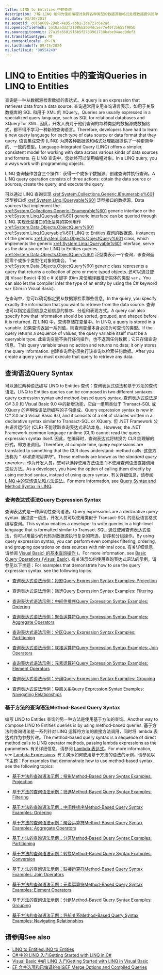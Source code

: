 ```yaml
---
title: LINQ to Entities 中的查询
description: 了解 LINQ 如何为使用编程对象跨各种类型的数据源和格式处理数据提供简单、一致的模型。
ms.date: 03/30/2017
ms.assetid: c015a609-29eb-4e95-abb1-2ca721c6e2ad
ms.openlocfilehash: 5a10aadd3f21086b2b04dc5e77e40f35655f905b
ms.sourcegitcommit: 27a15a55019f6b5f2733961738babe94aec0def3
ms.translationtype: MT
ms.contentlocale: zh-CN
ms.lasthandoff: 09/15/2020
ms.locfileid: "90554249"
---
```

# <a name="queries-in-linq-to-entities"></a><span data-ttu-id="c4573-103">LINQ to Entities 中的查询</span><span class="sxs-lookup"><span data-stu-id="c4573-103">Queries in LINQ to Entities</span></span>
<span data-ttu-id="c4573-104">查询是一种从数据源检索数据的表达式。</span><span class="sxs-lookup"><span data-stu-id="c4573-104">A query is an expression that retrieves data from a data source.</span></span> <span data-ttu-id="c4573-105">查询通常用专用查询语言表示，如用于关系数据库的 SQL 和用于 XML 的 XQuery。</span><span class="sxs-lookup"><span data-stu-id="c4573-105">Queries are usually expressed in a specialized query language, such as SQL for relational databases and XQuery for XML.</span></span> <span data-ttu-id="c4573-106">因此，开发人员对于他们查询的每种类型的数据源或数据格式，都不得不学习一种新的查询语言。</span><span class="sxs-lookup"><span data-stu-id="c4573-106">Therefore, developers have had to learn a new query language for each type of data source or data format that they query.</span></span> <span data-ttu-id="c4573-107">语言集成查询 (LINQ) 为跨各种数据源和格式处理数据提供了一种更简单的、一致的模型。</span><span class="sxs-lookup"><span data-stu-id="c4573-107">Language-Integrated Query (LINQ) offers a simpler, consistent model for working with data across various kinds of data sources and formats.</span></span> <span data-ttu-id="c4573-108">在 LINQ 查询中，您始终可以使用编程对象。</span><span class="sxs-lookup"><span data-stu-id="c4573-108">In a LINQ query, you always work with programming objects.</span></span>  
  
 <span data-ttu-id="c4573-109">LINQ 查询操作包含三个操作：获得一个或多个数据源、创建查询并执行查询。</span><span class="sxs-lookup"><span data-stu-id="c4573-109">A LINQ query operation consists of three actions: obtain the data source or sources, create the query, and execute the query.</span></span>  
  
 <span data-ttu-id="c4573-110">可以通过 LINQ 查询实现 <xref:System.Collections.Generic.IEnumerable%601> 泛型接口或 <xref:System.Linq.IQueryable%601> 泛型接口的数据源。</span><span class="sxs-lookup"><span data-stu-id="c4573-110">Data sources that implement the <xref:System.Collections.Generic.IEnumerable%601> generic interface or the <xref:System.Linq.IQueryable%601> generic interface can be queried through LINQ.</span></span> <span data-ttu-id="c4573-111">实现泛型接口的泛型类的实例用作 <xref:System.Data.Objects.ObjectQuery%601> <xref:System.Linq.IQueryable%601> LINQ to Entities 查询的数据源。</span><span class="sxs-lookup"><span data-stu-id="c4573-111">Instances of the generic <xref:System.Data.Objects.ObjectQuery%601> class, which implements the generic <xref:System.Linq.IQueryable%601> interface, serve as the data source for LINQ to Entities queries.</span></span> <span data-ttu-id="c4573-112"><xref:System.Data.Objects.ObjectQuery%601> 泛型类表示一个查询，该查询返回零个或多个类型化对象的集合。</span><span class="sxs-lookup"><span data-stu-id="c4573-112">The <xref:System.Data.Objects.ObjectQuery%601> generic class represents a query that returns a collection of zero or more typed objects.</span></span> <span data-ttu-id="c4573-113">还可以通过使用 Visual Basic) 中的 c # 关键字 (Dim 来使编译器推断实体的类型 `var` 。</span><span class="sxs-lookup"><span data-stu-id="c4573-113">You can also let the compiler infer the type of an entity by using the C# keyword `var` (Dim in Visual Basic).</span></span>  
  
 <span data-ttu-id="c4573-114">在查询中，您可以确切指定要从数据源检索哪些信息。</span><span class="sxs-lookup"><span data-stu-id="c4573-114">In the query, you specify exactly the information that you want to retrieve from the data source.</span></span> <span data-ttu-id="c4573-115">查询也可以指定返回信息之前信息的排序、分组和表现方式。</span><span class="sxs-lookup"><span data-stu-id="c4573-115">A query can also specify how that information should be sorted, grouped, and shaped before it is returned.</span></span> <span data-ttu-id="c4573-116">在 LINQ 中，查询存储在变量中。</span><span class="sxs-lookup"><span data-stu-id="c4573-116">In LINQ, a query is stored in a variable.</span></span> <span data-ttu-id="c4573-117">如果查询返回一系列值，则查询变量本身必须为可查询的类型。</span><span class="sxs-lookup"><span data-stu-id="c4573-117">If the query returns a sequence of values, the query variable itself must be a queryable type.</span></span> <span data-ttu-id="c4573-118">此查询变量不执行任何操作，也不返回任何数据；它只存储查询信息。</span><span class="sxs-lookup"><span data-stu-id="c4573-118">This query variable takes no action and returns no data; it only stores the query information.</span></span> <span data-ttu-id="c4573-119">创建查询后必须执行该查询以检索任何数据。</span><span class="sxs-lookup"><span data-stu-id="c4573-119">After you create a query you must execute that query to retrieve any data.</span></span>  
  
## <a name="query-syntax"></a><span data-ttu-id="c4573-120">查询语法</span><span class="sxs-lookup"><span data-stu-id="c4573-120">Query Syntax</span></span>  
 <span data-ttu-id="c4573-121">可以通过两种语法编写 LINQ to Entities 查询：查询表达式语法和基于方法的查询语法。</span><span class="sxs-lookup"><span data-stu-id="c4573-121">LINQ to Entities queries can be composed in two different syntaxes: query expression syntax and method-based query syntax.</span></span> <span data-ttu-id="c4573-122">查询表达式语法是 C# 3.0 和 Visual Basic 9.0 中的新增功能，它由一组用类似于 Transact-SQL 或 XQuery 的声明性语法所编写的子句组成。</span><span class="sxs-lookup"><span data-stu-id="c4573-122">Query expression syntax is new in C# 3.0 and Visual Basic 9.0, and it consists of a set of clauses written in a declarative syntax similar to Transact-SQL or XQuery.</span></span> <span data-ttu-id="c4573-123">但 .NET Framework 公共语言运行时 (CLR) 不能读取查询表达式语法本身。</span><span class="sxs-lookup"><span data-stu-id="c4573-123">However, the .NET Framework common language runtime (CLR) cannot read the query expression syntax itself.</span></span> <span data-ttu-id="c4573-124">因此，在编译时，查询表达式将转换为 CLR 能理解的形式，即方法调用。</span><span class="sxs-lookup"><span data-stu-id="c4573-124">Therefore, at compile time, query expressions are translated to something that the CLR does understand: method calls.</span></span> <span data-ttu-id="c4573-125">这些方法称为 " *标准查询运算符*"。</span><span class="sxs-lookup"><span data-stu-id="c4573-125">These methods are known as the *standard query operators*.</span></span> <span data-ttu-id="c4573-126">作为开发人员，您可以选择使用方法语法而不使用查询语法直接调用这些方法。</span><span class="sxs-lookup"><span data-stu-id="c4573-126">As a developer, you have the option of calling them directly by using method syntax, instead of using query syntax.</span></span> <span data-ttu-id="c4573-127">有关详细信息，请参阅 [LINQ 中的查询语法和方法语法](../../../../../csharp/programming-guide/concepts/linq/query-syntax-and-method-syntax-in-linq.md)。</span><span class="sxs-lookup"><span data-stu-id="c4573-127">For more information, see [Query Syntax and Method Syntax in LINQ](../../../../../csharp/programming-guide/concepts/linq/query-syntax-and-method-syntax-in-linq.md).</span></span>  
  
### <a name="query-expression-syntax"></a><span data-ttu-id="c4573-128">查询表达式语法</span><span class="sxs-lookup"><span data-stu-id="c4573-128">Query Expression Syntax</span></span>  
 <span data-ttu-id="c4573-129">查询表达式是一种声明性查询语法。</span><span class="sxs-lookup"><span data-stu-id="c4573-129">Query expressions are a declarative query syntax.</span></span> <span data-ttu-id="c4573-130">通过这一语法，开发人员可以使用类似于 Transact-SQL 的高级语言格式编写查询。</span><span class="sxs-lookup"><span data-stu-id="c4573-130">This syntax enables a developer to write queries in a high-level language that is formatted similar to Transact-SQL.</span></span> <span data-ttu-id="c4573-131">通过使用查询表达式语法，你可以用最少的代码对数据源执行复杂的筛选、排序和分组操作。</span><span class="sxs-lookup"><span data-stu-id="c4573-131">By using query expression syntax, you can perform even complex filtering, ordering, and grouping operations on data sources with minimal code.</span></span> <span data-ttu-id="c4573-132">有关详细信息，请参阅 [Visual Basic) 的基本查询操作 (](../../../../../visual-basic/programming-guide/concepts/linq/basic-query-operations.md)。</span><span class="sxs-lookup"><span data-stu-id="c4573-132">For more information, see [Basic Query Operations (Visual Basic)](../../../../../visual-basic/programming-guide/concepts/linq/basic-query-operations.md).</span></span> <span data-ttu-id="c4573-133">有关演示如何使用查询表达式语法的示例，请参见以下主题：</span><span class="sxs-lookup"><span data-stu-id="c4573-133">For examples that demonstrate how to use the query expression syntax, see the following topics:</span></span>  
  
- [<span data-ttu-id="c4573-134">查询表达式语法示例：投影</span><span class="sxs-lookup"><span data-stu-id="c4573-134">Query Expression Syntax Examples: Projection</span></span>](query-expression-syntax-examples-projection.md)  
  
- [<span data-ttu-id="c4573-135">查询表达式语法示例：筛选</span><span class="sxs-lookup"><span data-stu-id="c4573-135">Query Expression Syntax Examples: Filtering</span></span>](query-expression-syntax-examples-filtering.md)  
  
- [<span data-ttu-id="c4573-136">查询表达式语法示例：中间件排序</span><span class="sxs-lookup"><span data-stu-id="c4573-136">Query Expression Syntax Examples: Ordering</span></span>](query-expression-syntax-examples-ordering.md)  
  
- [<span data-ttu-id="c4573-137">查询表达式语法示例：聚合运算符</span><span class="sxs-lookup"><span data-stu-id="c4573-137">Query Expression Syntax Examples: Aggregate Operators</span></span>](query-expression-syntax-examples-aggregate-operators.md)  
  
- [<span data-ttu-id="c4573-138">查询表达式语法示例：分区</span><span class="sxs-lookup"><span data-stu-id="c4573-138">Query Expression Syntax Examples: Partitioning</span></span>](query-expression-syntax-examples-partitioning.md)  
  
- [<span data-ttu-id="c4573-139">查询表达式语法示例：联接运算符</span><span class="sxs-lookup"><span data-stu-id="c4573-139">Query Expression Syntax Examples: Join Operators</span></span>](query-expression-syntax-examples-join-operators.md)  
  
- [<span data-ttu-id="c4573-140">查询表达式语法示例：元素运算符</span><span class="sxs-lookup"><span data-stu-id="c4573-140">Query Expression Syntax Examples: Element Operators</span></span>](query-expression-syntax-examples-element-operators.md)  
  
- [<span data-ttu-id="c4573-141">查询表达式语法示例：分组</span><span class="sxs-lookup"><span data-stu-id="c4573-141">Query Expression Syntax Examples: Grouping</span></span>](query-expression-syntax-examples-grouping.md)  
  
- [<span data-ttu-id="c4573-142">查询表达式语法示例：导航关系</span><span class="sxs-lookup"><span data-stu-id="c4573-142">Query Expression Syntax Examples: Navigating Relationships</span></span>](query-expression-syntax-examples-navigating-relationships.md)  
  
### <a name="method-based-query-syntax"></a><span data-ttu-id="c4573-143">基于方法的查询语法</span><span class="sxs-lookup"><span data-stu-id="c4573-143">Method-Based Query Syntax</span></span>  
 <span data-ttu-id="c4573-144">编写 LINQ to Entities 查询的另一种方法是使用基于方法的查询。</span><span class="sxs-lookup"><span data-stu-id="c4573-144">Another way to compose LINQ to Entities queries is by using method-based queries.</span></span> <span data-ttu-id="c4573-145">基于方法的查询语法是一系列针对 LINQ 运算符方法的直接方法调用，同时将 lambda 表达式作为参数传递。</span><span class="sxs-lookup"><span data-stu-id="c4573-145">The method-based query syntax is a sequence of direct method calls to LINQ operator methods, passing lambda expressions as the parameters.</span></span> <span data-ttu-id="c4573-146">有关详细信息，请参阅 [Lambda 表达式](../../../../../csharp/language-reference/operators/lambda-expressions.md)。</span><span class="sxs-lookup"><span data-stu-id="c4573-146">For more information, see [Lambda Expressions](../../../../../csharp/language-reference/operators/lambda-expressions.md).</span></span> <span data-ttu-id="c4573-147">有关演示如何使用基于方法的语法的示例，请参见以下主题：</span><span class="sxs-lookup"><span data-stu-id="c4573-147">For examples that demonstrate how to use method-based syntax, see the following topics:</span></span>  
  
- [<span data-ttu-id="c4573-148">基于方法的查询语法示例：投影</span><span class="sxs-lookup"><span data-stu-id="c4573-148">Method-Based Query Syntax Examples: Projection</span></span>](method-based-query-syntax-examples-projection.md)  
  
- [<span data-ttu-id="c4573-149">基于方法的查询语法示例：筛选</span><span class="sxs-lookup"><span data-stu-id="c4573-149">Method-Based Query Syntax Examples: Filtering</span></span>](method-based-query-syntax-examples-filtering.md)  
  
- [<span data-ttu-id="c4573-150">基于方法的查询语法示例：中间件排序</span><span class="sxs-lookup"><span data-stu-id="c4573-150">Method-Based Query Syntax Examples: Ordering</span></span>](method-based-query-syntax-examples-ordering.md)  
  
- [<span data-ttu-id="c4573-151">基于方法的查询语法示例：聚合运算符</span><span class="sxs-lookup"><span data-stu-id="c4573-151">Method-Based Query Syntax Examples: Aggregate Operators</span></span>](method-based-query-syntax-examples-aggregate-operators.md)  
  
- [<span data-ttu-id="c4573-152">基于方法的查询语法示例：分区</span><span class="sxs-lookup"><span data-stu-id="c4573-152">Method-Based Query Syntax Examples: Partitioning</span></span>](method-based-query-syntax-examples-partitioning.md)  
  
- [<span data-ttu-id="c4573-153">基于方法的查询语法示例：转换</span><span class="sxs-lookup"><span data-stu-id="c4573-153">Method-Based Query Syntax Examples: Conversion</span></span>](method-based-query-syntax-examples-conversion.md)  
  
- [<span data-ttu-id="c4573-154">基于方法的查询语法示例：联接运算符</span><span class="sxs-lookup"><span data-stu-id="c4573-154">Method-Based Query Syntax Examples: Join Operators</span></span>](method-based-query-syntax-examples-join-operators.md)  
  
- [<span data-ttu-id="c4573-155">基于方法的查询语法示例：元素运算符</span><span class="sxs-lookup"><span data-stu-id="c4573-155">Method-Based Query Syntax Examples: Element Operators</span></span>](method-based-query-syntax-examples-element-operators.md)  
  
- [<span data-ttu-id="c4573-156">基于方法的查询语法示例：分组</span><span class="sxs-lookup"><span data-stu-id="c4573-156">Method-Based Query Syntax Examples: Grouping</span></span>](method-based-query-syntax-examples-grouping.md)  
  
- [<span data-ttu-id="c4573-157">基于方法的查询语法示例：导航关系</span><span class="sxs-lookup"><span data-stu-id="c4573-157">Method-Based Query Syntax Examples: Navigating Relationships</span></span>](method-based-query-syntax-examples-navigating-relationships.md)  
  
## <a name="see-also"></a><span data-ttu-id="c4573-158">请参阅</span><span class="sxs-lookup"><span data-stu-id="c4573-158">See also</span></span>

- [<span data-ttu-id="c4573-159">LINQ to Entities</span><span class="sxs-lookup"><span data-stu-id="c4573-159">LINQ to Entities</span></span>](linq-to-entities.md)
- [<span data-ttu-id="c4573-160">C# 中的 LINQ 入门</span><span class="sxs-lookup"><span data-stu-id="c4573-160">Getting Started with LINQ in C#</span></span>](../../../../../csharp/programming-guide/concepts/linq/index.md)
- [<span data-ttu-id="c4573-161">Visual Basic 中的 LINQ 入门</span><span class="sxs-lookup"><span data-stu-id="c4573-161">Getting Started with LINQ in Visual Basic</span></span>](../../../../../visual-basic/programming-guide/concepts/linq/getting-started-with-linq.md)
- [<span data-ttu-id="c4573-162">EF 合并选项和已编译的查询</span><span class="sxs-lookup"><span data-stu-id="c4573-162">EF Merge Options and Compiled Queries</span></span>](/archive/blogs/dsimmons/ef-merge-options-and-compiled-queries)
